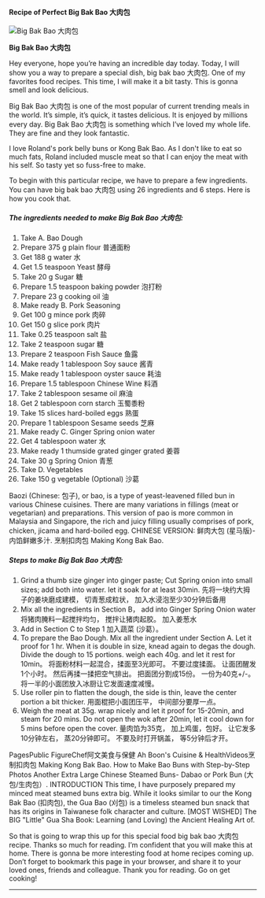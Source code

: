             

#### Recipe of Perfect Big Bak Bao 大肉包

![Big Bak Bao 大肉包](https://img-global.cpcdn.com/recipes/9e02c0502e172e22/751x532cq70/big-bak-bao-%e5%a4%a7%e8%82%89%e5%8c%85-recipe-main-photo.jpg)

**Big Bak Bao 大肉包**

Hey everyone, hope you’re having an incredible day today. Today, I will show you a way to prepare a special dish, big bak bao 大肉包. One of my favorites food recipes. This time, I will make it a bit tasty. This is gonna smell and look delicious.

Big Bak Bao 大肉包 is one of the most popular of current trending meals in the world. It’s simple, it’s quick, it tastes delicious. It is enjoyed by millions every day. Big Bak Bao 大肉包 is something which I’ve loved my whole life. They are fine and they look fantastic.

I love Roland's pork belly buns or Kong Bak Bao. As I don't like to eat so much fats, Roland included muscle meat so that I can enjoy the meat with his self. So tasty yet so fuss-free to make.

To begin with this particular recipe, we have to prepare a few ingredients. You can have big bak bao 大肉包 using 26 ingredients and 6 steps. Here is how you cook that.

##### The ingredients needed to make Big Bak Bao 大肉包:

1.  Take A. Bao Dough
2.  Prepare 375 g plain flour 普通面粉
3.  Get 188 g water 水
4.  Get 1.5 teaspoon Yeast 酵母
5.  Take 20 g Sugar 糖
6.  Prepare 1.5 teaspoon baking powder 泡打粉
7.  Prepare 23 g cooking oil 油
8.  Make ready B. Pork Seasoning
9.  Get 100 g mince pork 肉碎
10.  Get 150 g slice pork 肉片
11.  Take 0.25 teaspoon salt 盐
12.  Take 2 teaspoon sugar 糖
13.  Prepare 2 teaspoon Fish Sauce 鱼露
14.  Make ready 1 tablespoon Soy sauce 酱青
15.  Make ready 1 tablespoon oyster sauce 耗油
16.  Prepare 1.5 tablespoon Chinese Wine 料酒
17.  Take 2 tablespoon sesame oil 麻油
18.  Get 2 tablespoon corn starch 玉蜀黍粉
19.  Take 15 slices hard-boiled eggs 熟蛋
20.  Prepare 1 tablespoon Sesame seeds 芝麻
21.  Make ready C. Ginger Spring onion water
22.  Get 4 tablespoon water 水
23.  Make ready 1 thumside grated ginger grated 姜蓉
24.  Take 30 g Spring Onion 青葱
25.  Take D. Vegetables
26.  Take 150 g vegetable (Optional) 沙葛

Baozi (Chinese: 包子), or bao, is a type of yeast-leavened filled bun in various Chinese cuisines. There are many variations in fillings (meat or vegetarian) and preparations. This version of pao is more common in Malaysia and Singapore, the rich and juicy filling usually comprises of pork, chicken, jicama and hard-boiled egg. CHINESE VERSION: 鲜肉大包 (星马版)-内馅鲜嫩多汁. 烹制扣肉包 Making Kong Bak Bao.

##### Steps to make Big Bak Bao 大肉包:

1.  Grind a thumb size ginger into ginger paste; Cut Spring onion into small sizes; add both into water. let it soak for at least 30min. 先将一块约大拇子的姜块磨成建模， 切青葱成粒状， 加入水浸泡至少30分钟后备用
2.  Mix all the ingredients in Section B， add into Ginger Spring Onion water 将猪肉腌料一起搅拌均匀， 搅拌让猪肉起胶。 加入姜葱水
3.  Add in Section C to Step 1 加入蔬菜 (沙葛）。
4.  To prepare the Bao Dough. Mix all the ingredient under Section A. Let it proof for 1 hr. When it is double in size, knead again to degas the dough. Divide the dough to 15 portions. weigh each 40g. and let it rest for 10min。 将面粉材料一起混合，揉面至3光即可。 不要过度揉面。 让面团醒发1个小时。 然后再揉一揉把空气排出。 把面团分割成15份。 一份为40克+/-。 将一半的小面团放入冰厨让它发面速度减慢。
5.  Use roller pin to flatten the dough, the side is thin, leave the center portion a bit thicker. 用面棍把小面团压平， 中间部分要厚一点。
6.  Weigh the meat at 35g. wrap nicely and let it proof for 15-20min, and steam for 20 mins. Do not open the wok after 20min, let it cool down for 5 mins before open the cover. 量肉馅为35克， 加上鸡蛋，包好。 让它发多10分钟左右， 蒸20分钟即可。 不要及时打开锅盖， 等5分钟后才开。

PagesPublic FigureChef阿文美食与保健 Ah Boon's Cuisine & HealthVideos烹制扣肉包 Making Kong Bak Bao. How to Make Bao Buns with Step-by-Step Photos Another Extra Large Chinese Steamed Buns- Dabao or Pork Bun (大包/生肉包）. INTRODUCTION This time, I have purposely prepared my minced meat steamed buns extra big. While it looks similar to our the Kong Bak Bao (扣肉包), the Gua Bao (刈包) is a timeless steamed bun snack that has its origins in Taiwanese folk character and culture. \[MOST WISHED\] The BIG "Little" Gua Sha Book: Learning (and Loving) the Ancient Healing Art of.

So that is going to wrap this up for this special food big bak bao 大肉包 recipe. Thanks so much for reading. I’m confident that you will make this at home. There is gonna be more interesting food at home recipes coming up. Don’t forget to bookmark this page in your browser, and share it to your loved ones, friends and colleague. Thank you for reading. Go on get cooking!

* * *